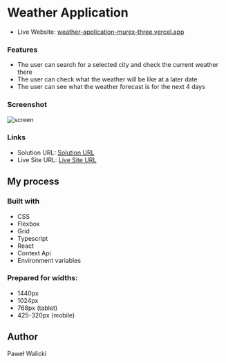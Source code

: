 #  Weather Application

- Live Website: [weather-application-murex-three.vercel.app](https://weather-application-murex-three.vercel.app/)

### Features
- The user can search for a selected city and check the current weather there
- The user can check what the weather will be like at a later date
- The user can see what the weather forecast is for the next 4 days

### Screenshot

![screen](https://foteczkowo.pl/ib/8FMPYmvheuE5CR1_1722258844.jpg)

### Links

- Solution URL: [Solution URL](https://github.com/PawelWalicki/weather-application/tree/develop)
- Live Site URL: [Live Site URL](https://weather-application-murex-three.vercel.app/)

## My process

### Built with

- CSS 
- Flexbox
- Grid
- Typescript
- React 
- Context Api
- Environment variables

### Prepared for widths:

- 1440px
- 1024px
- 768px (tablet)
- 425-320px (mobile)

## Author

Paweł Walicki